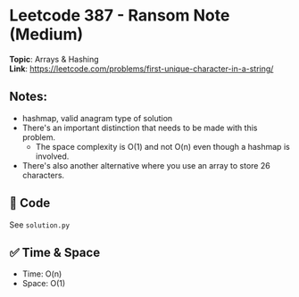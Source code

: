# Leetcode 387 - Ransom Note (Medium)

**Topic**: Arrays & Hashing  
**Link**: https://leetcode.com/problems/first-unique-character-in-a-string/

## Notes: 
 - hashmap, valid anagram type of solution 
 - There's an important distinction that needs to be made with this problem. 
    - The space complexity is O(1) and not O(n) even though a hashmap is involved. 
 - There's also another alternative where you use an array to store 26 characters. 

## 🧪 Code
See `solution.py`

## ✅ Time & Space
- Time: O(n)
- Space: O(1)